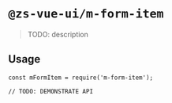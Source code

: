 # `@zs-vue-ui/m-form-item`

> TODO: description

## Usage

```
const mFormItem = require('m-form-item');

// TODO: DEMONSTRATE API
```
